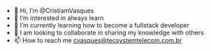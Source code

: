 - 👋 Hi, I’m @CristiamVasques
- 👀 I’m interested in always learn
- 🌱 I’m currently learning how to become a fullstack developer
- 💞️ I am looking to collaborate in sharing my knowledge with others
- 📫 How to reach me cvasques@tecsystemtelecom.com.br

<!---
CristiamVasques/CristiamVasques is a ✨ special ✨ repository because its `README.md` (this file) appears on your GitHub profile.
You can click the Preview link to take a look at your changes.
--->

